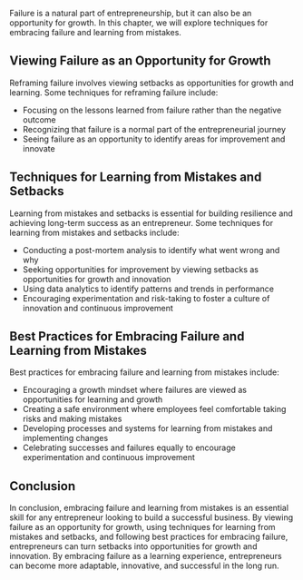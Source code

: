 
Failure is a natural part of entrepreneurship, but it can also be an opportunity for growth. In this chapter, we will explore techniques for embracing failure and learning from mistakes.

Viewing Failure as an Opportunity for Growth
--------------------------------------------

Reframing failure involves viewing setbacks as opportunities for growth and learning. Some techniques for reframing failure include:

* Focusing on the lessons learned from failure rather than the negative outcome
* Recognizing that failure is a normal part of the entrepreneurial journey
* Seeing failure as an opportunity to identify areas for improvement and innovate

Techniques for Learning from Mistakes and Setbacks
--------------------------------------------------

Learning from mistakes and setbacks is essential for building resilience and achieving long-term success as an entrepreneur. Some techniques for learning from mistakes and setbacks include:

* Conducting a post-mortem analysis to identify what went wrong and why
* Seeking opportunities for improvement by viewing setbacks as opportunities for growth and innovation
* Using data analytics to identify patterns and trends in performance
* Encouraging experimentation and risk-taking to foster a culture of innovation and continuous improvement

Best Practices for Embracing Failure and Learning from Mistakes
---------------------------------------------------------------

Best practices for embracing failure and learning from mistakes include:

* Encouraging a growth mindset where failures are viewed as opportunities for learning and growth
* Creating a safe environment where employees feel comfortable taking risks and making mistakes
* Developing processes and systems for learning from mistakes and implementing changes
* Celebrating successes and failures equally to encourage experimentation and continuous improvement

Conclusion
----------

In conclusion, embracing failure and learning from mistakes is an essential skill for any entrepreneur looking to build a successful business. By viewing failure as an opportunity for growth, using techniques for learning from mistakes and setbacks, and following best practices for embracing failure, entrepreneurs can turn setbacks into opportunities for growth and innovation. By embracing failure as a learning experience, entrepreneurs can become more adaptable, innovative, and successful in the long run.

